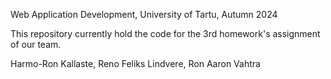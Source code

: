 Web Application Development, University of Tartu, Autumn 2024

This repository currently hold the code for the 3rd homework's assignment of our team.

Harmo-Ron Kallaste, Reno Feliks Lindvere, Ron Aaron Vahtra
